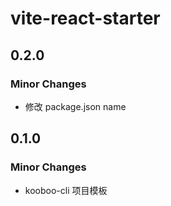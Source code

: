# vite-react-starter

## 0.2.0

### Minor Changes

- 修改 package.json name

## 0.1.0

### Minor Changes

- kooboo-cli 项目模板
